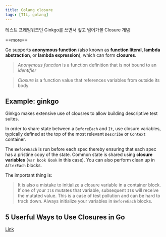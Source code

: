 ```yaml
---
title: Golang closure
tags: [TIL, golang]
---
```


테스트 프레임워크인 Ginkgo를 쓰면서 짚고 넘어가볼 Closure 개념

==more==

Go supports **anonymous function** (also known as **function literal**, **lambda abstraction**, or **lambda expression**), which can form **closures**.

> *Anonymous function* is a function definition that is not bound to an *identifier*

> *Closure* is a function value that references variables from outside its body

## Example: ginkgo

Ginkgo makes extensive use of clousres to allow building descriptive test suites.

In order to share state between a `BeforeEach` and `It`, use closure variables, typically defined at the top of the most relevant `Describe` or `Context` container.

The `BeforeEach` is run before each spec thereby ensuring that each spec has a pristine copy of the state. Common state is shared using **closure variables** (`var book Book` in this case). You can also perform clean up in `AfterEach` blocks.

The important thing is:

> It is also a mistake to initialize a closure variable in a container block. If one of your `It`s mutates that variable, subsequent `It`s will receive the mutated value. This is a case of test pollution and can be hard to track down. Always initialize your variables in `BeforeEach` blocks.

## 5 Userful Ways to Use Closures in Go
[Link](https://www.calhoun.io/5-useful-ways-to-use-closures-in-go/)